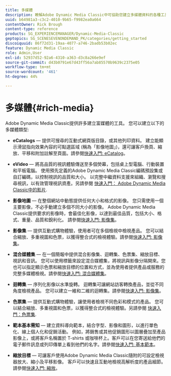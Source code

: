 ```yaml
---
title: 多媒體
description: 瞭解Adobe Dynamic Media Classic中可協助您建立多媒體資料的各種工具。
uuid: b64981a3-c3c2-4010-9b65-f9982ea0a664
contentOwner: Rick Brough
content-type: reference
products: SG_EXPERIENCEMANAGER/Dynamic-Media-Classic
geptopics: SG_SCENESEVENONDEMAND_PK/categories/getting_started
discoiquuid: 86f72d31-19aa-4077-a746-2badb53b02ec
feature: Dynamic Media Classic
role: Admin,User
exl-id: 52937d52-92a6-4310-a363-d3c8a266e9ef
source-git-commit: d43b0791e67d43ff56a7ab85570b9639c2375e05
workflow-type: tm+mt
source-wordcount: '461'
ht-degree: 44%

---
```


# 多媒體{#rich-media}

Adobe Dynamic Media Classic提供許多建立富媒體的工具。 您可以建立以下的多媒體類型:

* **eCatalogs**  — 提供可搜尋的互動式網頁版目錄，或其他列印資料。 建立能顯示滑鼠指向效果內容的可點選區域 (稱為「影像地圖」)，還可讓客戶換頁、縮放、平移和附加註解至頁面。請參閱[快速入門: eCatalog](/help/quick-start-ecatalog.md)。

* **eVideo**  — 將高品質的視訊體驗傳送至多個熒幕，包括桌上型電腦、行動裝置和平板電腦。 使用預先定義的Adobe Dynamic Media Classic編碼預設集或自訂編碼，以控制視訊的品質和大小。 以完整中繼資料支援來組織、瀏覽和搜尋視訊，以有效管理視訊資產。另請參閱 [快速入門： Adobe Dynamic Media Classic中的影片](/help/quick-start-video.md).

* **影像地圖**  — 在整個網站中動態提供任何大小和格式的影像。 您只需使用一個主要影像，不必手動建立多個不同大小的影像。 Adobe Dynamic Media Classic提供要求的影像時，會最佳化影像，以達到最佳品質，包括大小、格式、重量、品質和銳利化。
請參閱[快速入門: 影像集](/help/quick-start-image-sizing.md)。

* **影像集**  — 提供互動式購物體驗，使用者可在多個檢視中檢視產品。 您可以結合縮放、多重視圖和色票，以獲得整合式的檢視體驗。請參閱[快速入門: 影像集](/help/quick-start-image-sets.md)。

* **混合媒體集**  — 在一個簡報中提供混合影像集、迴轉集、色票集、縮放目標、視訊和音訊。 您可以使用標籤來設定混合媒體集，將視訊與影像分隔開來。您也可以指定顯示色票和縮放目標的位置和方式，並為使用者提供產品或服務的完整多媒體檢視。請參閱[快速入門: 混合媒體集](/help/quick-start-mixed-media-sets.md)。

* **迴轉集**  — 序列化影像以水準旋轉。 迴轉集可讓網站訪客轉換產品，並從不同角度檢視產品。 您可以建立一維和二維的迴轉集。請參閱[快速入門: 影像集](/help/quick-start-spin-sets.md)。

* **色票集**  — 提供互動式購物體驗，讓使用者檢視不同色彩和模式的產品。 您可以結合縮放、多重視圖和色票，以獲得整合式的檢視體驗。另請參閱 [快速入門：色票集](/help/quick-start-swatch-sets.md).

* **範本基本需知**  — 建立資料導向範本，結合字型、影像和圖形，以進行單色化、線上個人化和促銷活動。 例如，將銷售或其他促銷圖形以圖層疊加至產品影像上，或將客戶名稱置於 T-shirts 或咖啡杯上。客戶可以在您寄送給他們的電子郵件訊息或列印傳單上看到他們的名字。請參閱[快速入門: 基本範本](/help/quick-start-template-basics.md)。

* **縮放目標**  — 可讓客戶使用Adobe Dynamic Media Classic隨附的可設定檢視器放大、縮小及平移影像。 客戶可以快速且互動地檢視高解析度的產品細節。請參閱[快速入門: 縮放](/help/quick-start-zoom.md)。
